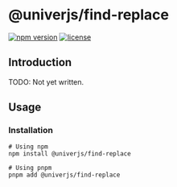 # @univerjs/find-replace

[![npm version](https://img.shields.io/npm/v/@univerjs/find-replace)](https://npmjs.org/packages/@univerjs/find-replace)
[![license](https://img.shields.io/npm/l/@univerjs/find-replace)](https://img.shields.io/npm/l/@univerjs/find-replace)

## Introduction

TODO: Not yet written.

## Usage

### Installation

```shell
# Using npm
npm install @univerjs/find-replace

# Using pnpm
pnpm add @univerjs/find-replace
```
